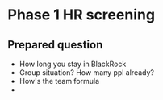 # Phase 1 HR screening 
## Prepared question
- How long you stay in BlackRock
- Group situation? How many ppl already?
- How's the team formula
- 
<!--stackedit_data:
eyJoaXN0b3J5IjpbMTkxNDU1Mzg2N119
-->